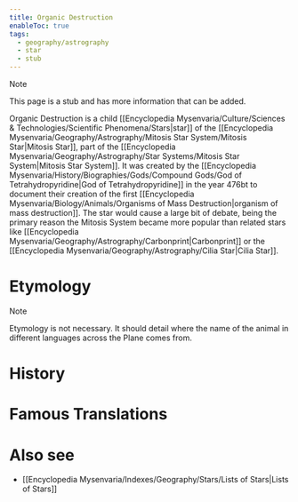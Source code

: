 ```yaml
---
title: Organic Destruction
enableToc: true
tags:
  - geography/astrography
  - star
  - stub
---
```


> [!note]
> This page is a stub and has more information that can be added.

Organic Destruction is a child [[Encyclopedia Mysenvaria/Culture/Sciences & Technologies/Scientific Phenomena/Stars|star]] of the [[Encyclopedia Mysenvaria/Geography/Astrography/Mitosis Star System/Mitosis Star|Mitosis Star]], part of the [[Encyclopedia Mysenvaria/Geography/Astrography/Star Systems/Mitosis Star System|Mitosis Star System]]. It was created by the [[Encyclopedia Mysenvaria/History/Biographies/Gods/Compound Gods/God of Tetrahydropyridine|God of Tetrahydropyridine]] in the year 476bt to document their creation of the first [[Encyclopedia Mysenvaria/Biology/Animals/Organisms of Mass Destruction|organism of mass destruction]]. The star would cause a large bit of debate, being the primary reason the Mitosis System became more popular than related stars like [[Encyclopedia Mysenvaria/Geography/Astrography/Carbonprint|Carbonprint]] or the [[Encyclopedia Mysenvaria/Geography/Astrography/Cilia Star|Cilia Star]].
# Etymology

> [!note]
> Etymology is not necessary. It should detail where the name of the animal in different languages across the Plane comes from.
# History

# Famous Translations

# Also see
- [[Encyclopedia Mysenvaria/Indexes/Geography/Stars/Lists of Stars|Lists of Stars]]

